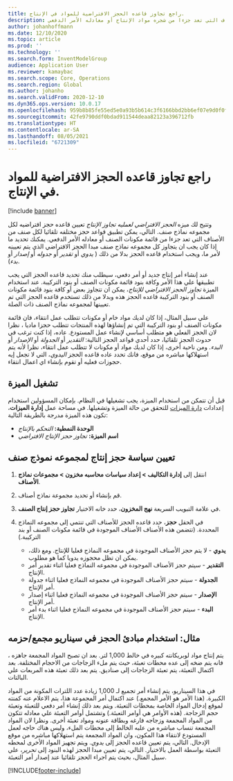 ```yaml
---
title: راجع تجاوز قاعده الحجز الافتراضية للمواد في الإنتاج.
description: يصف هذا الموضوع كيفيه تعيين قاعده حجز افتراضيه لكل مجموعه نماذج صنف ، بحيث يمكن تطبيق قواعد الحجز المختلفة تلقائيا لكل صنف من الأصناف التي تعد جزءا من شجره مواد الإنتاج أو معادله الأمر الدفعي.
author: johanhoffmann
ms.date: 12/10/2020
ms.topic: article
ms.prod: ''
ms.technology: ''
ms.search.form: InventModelGroup
audience: Application User
ms.reviewer: kamaybac
ms.search.scope: Core, Operations
ms.search.region: Global
ms.author: johanho
ms.search.validFrom: 2020-12-10
ms.dyn365.ops.version: 10.0.17
ms.openlocfilehash: 959b8b85fe55ed5e0a93b5b614c3f6166bbd2bb6ef07e9d0f0f4c2b1ea3c4659
ms.sourcegitcommit: 42fe9790ddf0bdad911544deaa82123a396712fb
ms.translationtype: HT
ms.contentlocale: ar-SA
ms.lasthandoff: 08/05/2021
ms.locfileid: "6721309"
---
```

# <a name="override-the-default-reservation-principle-for-materials-in-production"></a>راجع تجاوز قاعده الحجز الافتراضية للمواد في الإنتاج.

[!include [banner](../includes/banner.md)]

وتتيح لك ميزه *الحجز الافتراضي لعمليه تجاوز الإنتاج* تعيين قاعده حجز افتراضيه لكل مجموعه نماذج صنف. التالي، يمكن تطبيق قواعد حجز مختلفه تلقائيا لكل صنف من الأصناف التي تعد جزءا من قائمة مكونات الصنف أو معادله الأمر الدفعي. يمكنك تحديد ما إذا كان يجب ان يتجاوز كل مجموعه نماذج صنف مبدا الحجز الافتراضي الذي يتم تعيينه لأمر ما، ويجب استخدام قاعده الحجز بدلا من ذلك ( *يدوي* أو *تقدير* أو *جدوله* أو *إصدار* أو *بدء*).

عند إنشاء أمر إنتاج جديد أو أمر دفعي، سيطلب منك تحديد قاعده الحجز التي يجب تطبيقها علي هذا الأمر وكافة بنود قائمة مكونات الصنف أو بنود التركيبة. عند استخدام الميزة *تجاوز الحجز الافتراضي للإنتاج*، يمكن ان تتجاوز بعض أو كافة بنود قائمة مكونات الصنف أو بنود التركيبة قاعده الحجز هذه وبدلا من ذلك تستخدم قاعده الحجز التي تم تعيينها لمجموعه نماذج الصنف ذات الصلة.

علي سبيل المثال، إذا كان لديك مواد خام أو مكونات تتطلب عمل انتقاء، فان قائمة مكونات الصنف أو بنود التركيبة التي تم إنشاؤها لهذه المنتجات تتطلب حجزا ماديا ، نظرا لان الحجز الفعلي هو متطلب أساسي لإنشاء عمل المستودع. عاده، إذا كنت ترغب في حدوث الحجز تلقائيا، حدد أحدي قواعد الحجز التالية: *التقدير* أو *الجدولة* أو *الإصدار* أو *البدء*. ومن ناحية أخرى، إذا كان لديك مواد أو مكونات لا تتطلب عمل انتقاء، نظرا لأنه يتم استهلاكها مباشره من موقع، فانك تحدد عاده قاعده الحجز *اليدوي*، التي لا تجعل إيه حجوزات فعليه أو تقوم بإنشاء اي اعمال انتقاء.

## <a name="turn-on-the-feature"></a>تشغيل الميزة

قبل أن تتمكن من استخدام الميزة، يجب تشغيلها في النظام. بإمكان المسؤولين استخدام إعدادات [دارة الميزات](../../fin-ops-core/fin-ops/get-started/feature-management/feature-management-overview.md) للتحقق من حالة الميزة وتشغيلها. في مساحة عمل **إدارة الميزات**، تكون هذه الميزة مدرجة بالطريقة التالية:

- **الوحدة النمطية:** *التحكم بالإنتاج*
- **اسم الميزة:** *تجاوز حجز الإنتاج الافتراضي*

## <a name="assign-a-production-reservation-policy-to-an-item-model-group"></a>تعيين سياسة حجز إنتاج لمجموعه نموذج صنف

1. انتقل إلى **إدارة التكاليف \> إعداد سياسات محاسبه مخزون \> مجموعات نماذج الأصناف**.
1. قم بإنشاء أو تحديد مجموعة نماذج أصناف.
1. في علامة التبويب السريعة **نهج المخزون**، حدد خانه الاختيار **تجاوز حجز إنتاج الصنف**.
1. في الحقل **حجز**، حدد قاعده الحجز للأصناف التي تنتمي إلى مجموعه النماذج المحددة. (تتضمن هذه الأصناف الأصناف الموجودة في قائمة مكونات الصنف أو بند التركيبة.)

    - **يدوي** - لا يتم حجز الأصناف الموجودة في مجموعه النماذج فعليا للإنتاج. ومع ذلك، يمكن ان تظل محجوزه يدويا كما هو مطلوب.
    - **التقدير** - سيتم حجز الأصناف الموجودة في مجموعه النماذج فعليا اثناء تقدير أمر الإنتاج.
    - **الجدولة** - سيتم حجز الأصناف الموجودة في مجموعه النماذج فعليا اثناء جدولة أمر الإنتاج.
    - **الإصدار** - سيتم حجز الأصناف الموجودة في مجموعه النماذج فعليا اثناء إصدار أمر الإنتاج.
    - **البدء** - سيتم حجز الأصناف الموجودة في مجموعه النماذج فعليا اثناء بدء أمر الإنتاج.

## <a name="example-using-reservation-principles-in-a-bulkpack-scenario"></a>مثال: استخدام مبادئ الحجز في سيناريو مجمع/حزمه

يتم إنتاج مواد لوبريكانته كبيره في خالط 1,000 لتر. بعد ان تصبح المواد المجمعة جاهزه ، فانه يتم ضخه إلى عده محطات تعبئة، حيث يتم ملء الزجاجات من الاحجام المختلفة. بعد اكتمال التعبئة، يتم تعبئة الزجاجات إلى صناديق. يتم بعد ذلك تعبئة هذه المربعات علي البالتات.

في هذا السيناريو، يتم إنشاء أمر تجميع لـ 1,000 زيادة عدد اللترات المكونة من المواد الكبيرة. (هذا الأمر هو الأمر المجمع.) عند اكتمال أمر المجموعة هذا، يتم الاعلام عنه كمنته لموقع إدخال المواد الخاصة بمحطات التعبئة. ويتم بعد ذلك إنشاء أمر دفعي للتعبئة وتعبئة حجم الزجاجة. (هذه الأوامر هي أوامر التعبئة.) وتشتمل أوامر التعبئة علي معادله تتكون من المواد المجمعة وزجاجه فارغه وبطاقة عنونه ومواد تعبئة أخرى. ونظرا لان المواد المجمعة تنساب مباشره من علبه الخالط إلى محطات الملء، وليس هناك حاجه لعمل المستودع لانتقاء هذا المكون، وان المواد المجمعة يتم استهلاكها مباشره من موقع الإدخال. التالي، يتم تعيين قاعده الحجز إلى *يدوي*. ويتم تجهيز المواد الأخرى لمحطه التعبئة بواسطة العمل بالاختيار. التالي، يتم تعيين مبدا الحجز لهذه البنود إلى *تحرير*، علي سبيل المثال، بحيث يتم اجراء الحجز تلقائيا عند إصدار أمر التعبئة.


[!INCLUDE[footer-include](../../includes/footer-banner.md)]